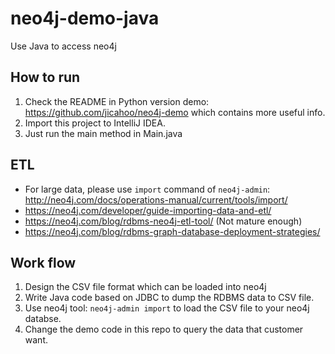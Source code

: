 # neo4j-demo-java
Use Java to access neo4j

## How to run
1. Check the README in Python version demo: https://github.com/jicahoo/neo4j-demo which contains more useful info.
2. Import this project to IntelliJ IDEA.
3. Just run the main method in Main.java

## ETL
* For large data, please use `import` command of `neo4j-admin`: http://neo4j.com/docs/operations-manual/current/tools/import/
* https://neo4j.com/developer/guide-importing-data-and-etl/
* https://neo4j.com/blog/rdbms-neo4j-etl-tool/ (Not mature enough)
* https://neo4j.com/blog/rdbms-graph-database-deployment-strategies/ 


## Work flow
1. Design the CSV file format which can be loaded into neo4j
2. Write Java code based on JDBC to dump the RDBMS data to CSV file.
3. Use neo4j tool: `neo4j-admin import` to load the CSV file to your neo4j databse.
4. Change the demo code in this repo to query the data that customer want.

